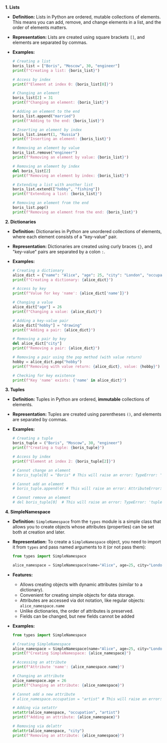 **1. Lists**

*   **Definition:** Lists in Python are ordered, mutable collections of elements. This means you can add, remove, and change elements in a list, and the order of elements matters.
*   **Representation:** Lists are created using square brackets `[]`, and elements are separated by commas.

*   **Examples:**

    ```python
    # Creating a list
    boris_list = ["Boris", "Moscow", 30, "engineer"]
    print(f"Creating a list: {boris_list}")

    # Access by index
    print(f"Element at index 0: {boris_list[0]}")

    # Changing an element
    boris_list[2] = 31
    print(f"Changing an element: {boris_list}")

    # Adding an element to the end
    boris_list.append("married")
    print(f"Adding to the end: {boris_list}")

    # Inserting an element by index
    boris_list.insert(1, "Russia")
    print(f"Inserting an element: {boris_list}")

    # Removing an element by value
    boris_list.remove("engineer")
    print(f"Removing an element by value: {boris_list}")

    # Removing an element by index
    del boris_list[2]
    print(f"Removing an element by index: {boris_list}")

    # Extending a list with another list
    boris_list.extend(["hobby", "fishing"])
    print(f"Extending a list: {boris_list}")

    # Removing an element from the end
    boris_list.pop()
    print(f"Removing an element from the end: {boris_list}")

    ```

**2. Dictionaries**

*   **Definition:** Dictionaries in Python are unordered collections of elements, where each element consists of a "key-value" pair.
*   **Representation:** Dictionaries are created using curly braces `{}`, and "key-value" pairs are separated by a colon `:`. 

*   **Examples:**
    ```python
    # Creating a dictionary
    alice_dict = {"name": "Alice", "age": 25, "city": "London", "occupation": "artist"}
    print(f"Creating a dictionary: {alice_dict}")

    # Access by key
    print(f"Value for key 'name': {alice_dict['name']}")

    # Changing a value
    alice_dict["age"] = 26
    print(f"Changing a value: {alice_dict}")

    # Adding a key-value pair
    alice_dict["hobby"] = "drawing"
    print(f"Adding a pair: {alice_dict}")

    # Removing a pair by key
    del alice_dict["city"]
    print(f"Removing a pair: {alice_dict}")

    # Removing a pair using the pop method (with value return)
    hobby = alice_dict.pop("hobby")
    print(f"Removing with value return: {alice_dict}, value: {hobby}")

    # Checking for key existence
    print(f"Key 'name' exists: {'name' in alice_dict}")
    ```

**3. Tuples**

*   **Definition:** Tuples in Python are ordered, **immutable** collections of elements.
*   **Representation:** Tuples are created using parentheses `()`, and elements are separated by commas.

*   **Examples:**

    ```python
    # Creating a tuple
    boris_tuple = ("Boris", "Moscow", 30, "engineer")
    print(f"Creating a tuple: {boris_tuple}")

    # Access by index
    print(f"Element at index 2: {boris_tuple[2]}")

    # Cannot change an element
    # boris_tuple[0] = "Boris" # This will raise an error: TypeError: 'tuple' object does not support item assignment

    # Cannot add an element
    # boris_tuple.append(4) # This will raise an error: AttributeError: 'tuple' object has no attribute 'append'

    # Cannot remove an element
    # del boris_tuple[0]  # This will raise an error: TypeError: 'tuple' object doesn't support item deletion
    ```

**4. SimpleNamespace**

*   **Definition:** `SimpleNamespace` from the `types` module is a simple class that allows you to create objects whose attributes (properties) can be set both at creation and later.
*   **Representation:** To create a `SimpleNamespace` object, you need to import it from `types` and pass named arguments to it (or not pass them):
     ```python
    from types import SimpleNamespace

    alice_namespace = SimpleNamespace(name="Alice", age=25, city="London")
    ```
*  **Features:**
    *  Allows creating objects with dynamic attributes (similar to a dictionary).
    *  Convenient for creating simple objects for data storage.
    *  Attributes are accessed via dot notation, like regular objects: `alice_namespace.name`
    *  Unlike dictionaries, the order of attributes is preserved.
    *  Fields can be changed, but new fields cannot be added

*  **Examples:**
    ```python
    from types import SimpleNamespace

    # Creating SimpleNamespace
    alice_namespace = SimpleNamespace(name="Alice", age=25, city="London")
    print(f"Creating SimpleNamespace: {alice_namespace}")

    # Accessing an attribute
    print(f"Attribute 'name': {alice_namespace.name}")

    # Changing an attribute
    alice_namespace.age = 26
    print(f"Changing an attribute: {alice_namespace}")

    # Cannot add a new attribute
    # alice_namespace.occupation = "artist" # This will raise an error: AttributeError: 'SimpleNamespace' object has no attribute 'occupation'

   # Adding via setattr
    setattr(alice_namespace, "occupation", "artist")
    print(f"Adding an attribute: {alice_namespace}")

    # Removing via delattr
    delattr(alice_namespace, "city")
    print(f"Removing an attribute: {alice_namespace}")
    ```
